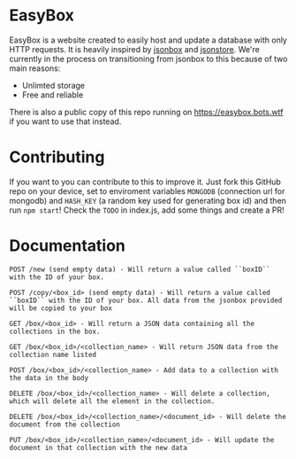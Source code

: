 # EasyBox
EasyBox is a website created to easily host and update a database with only HTTP requests. It is heavily inspired by [jsonbox](https://jsonbox.io) and [jsonstore](https://jsonstore.io). We're currently in the process on transitioning from jsonbox to this because of two main reasons:
  - Unlimted storage
  - Free and reliable

There is also a public copy of this repo running on https://easybox.bots.wtf if you want to use that instead.

# Contributing
If you want to you can contribute to this to improve it. Just fork this GitHub repo on your device, set to enviroment variables ``MONGODB`` (connection url for mongodb) and ``HASH_KEY`` (a random key used for generating box id) and then run ``npm start``! Check the ``TODO`` in index.js, add some things and create a PR!


# Documentation

```
POST /new (send empty data) - Will return a value called ``boxID`` with the ID of your box.
```

```
POST /copy/<box_id> (send empty data) - Will return a value called ``boxID`` with the ID of your box. All data from the jsonbox provided will be copied to your box
```

```
GET /box/<box_id> - Will return a JSON data containing all the collections in the box.
```

```
GET /box/<box_id>/<collection_name> - Will return JSON data from the collection name listed
```

```
POST /box/<box_id>/<collection_name> - Add data to a collection with the data in the body
```

```
DELETE /box/<box_id>/<collection_name> - Will delete a collection, which will delete all the element in the collection.
```

```
DELETE /box/<box_id>/<collection_name>/<document_id> - Will delete the document from the collection
```

```
PUT /box/<box_id>/<collection_name>/<document_id> - Will update the document in that collection with the new data
```